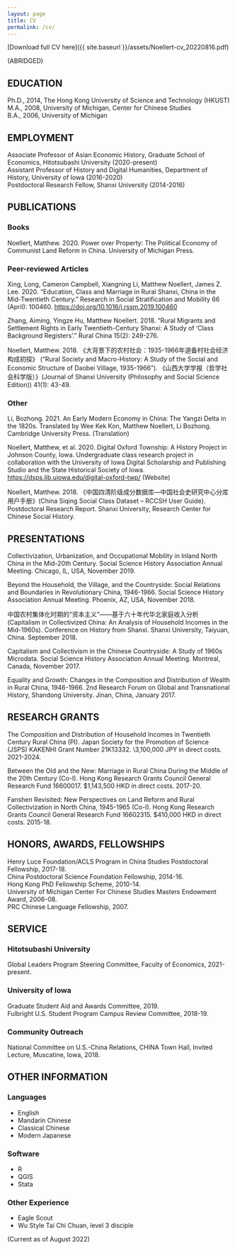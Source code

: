 ```yaml
---
layout: page
title: CV
permalink: /cv/
---
```


[Download full CV here]({{ site.baseurl }}/assets/Noellert-cv_20220816.pdf)

(ABRIDGED)

## EDUCATION

Ph.D., 2014, The Hong Kong University of Science and Technology (HKUST)  
M.A., 2008, University of Michigan, Center for Chinese Studies  
B.A., 2006, University of Michigan  

## EMPLOYMENT

Associate Professor of Asian Economic History, Graduate School of Economics, Hitotsubashi University (2020-present)  
Assistant Professor of History and Digital Humanities, Department of History, University of Iowa (2016-2020)  
Postdoctoral Research Fellow, Shanxi University (2014-2016)

## PUBLICATIONS
### Books
Noellert, Matthew. 2020. Power over Property: The Political Economy of Communist Land Reform in China. University of Michigan Press.

### Peer-reviewed Articles
Xing, Long, Cameron Campbell, Xiangning Li, Matthew Noellert, James Z. Lee. 2020. “Education, Class and Marriage in Rural Shanxi, China in the Mid-Twentieth Century.” Research in Social Stratification and Mobility 66 (April): 100460. https://doi.org/10.1016/j.rssm.2019.100460  

Zhang, Aiming, Yingze Hu, Matthew Noellert. 2018. “Rural Migrants and Settlement Rights in Early Twentieth-Century Shanxi: A Study of ‘Class Background Registers’.” Rural China 15(2): 249-276.  

Noellert, Matthew. 2018. 《大背景下的农村社会：1935-1966年道备村社会经济构成初探》 (“Rural Society and Macro-History: A Study of the Social and Economic Structure of Daobei Village, 1935-1966”). 《山西大学学报（哲学社会科学版）》(Journal of Shanxi University (Philosophy and Social Science Edition)) 41(1): 43-49.  

### Other
Li, Bozhong. 2021. An Early Modern Economy in China: The Yangzi Delta in the 1820s. Translated by Wee Kek Kon, Matthew Noellert, Li Bozhong. Cambridge University Press. (Translation)

Noellert, Matthew, et al. 2020. Digital Oxford Township: A History Project in Johnson County, Iowa. Undergraduate class research project in collaboration with the University of Iowa Digital Scholarship and Publishing Studio and the State Historical Society of Iowa. https://dsps.lib.uiowa.edu/digital-oxford-twp/ (Website)

Noellert, Matthew. 2018. 《中国四清阶级成分数据库—中国社会史研究中心分库用户手册》(China Siqing Social Class Dataset – RCCSH User Guide). Postdoctoral Research Report. Shanxi University, Research Center for Chinese Social History.

## PRESENTATIONS
Collectivization, Urbanization, and Occupational Mobility in Inland North China in the Mid-20th Century. Social Science History Association Annual Meeting. Chicago, IL, USA, November 2019.

Beyond the Household, the Village, and the Countryside: Social Relations and Boundaries in Revolutionary China, 1946-1966. Social Science History Association Annual Meeting. Phoenix, AZ, USA, November 2018.

中国农村集体化时期的“资本主义”——基于六十年代华北家庭收入分析 (Capitalism in Collectivized China: An Analysis of Household Incomes in the Mid-1960s). Conference on History from Shanxi. Shanxi University, Taiyuan, China. September 2018.

Capitalism and Collectivism in the Chinese Countryside: A Study of 1960s Microdata. Social Science History Association Annual Meeting. Montreal, Canada, November 2017.

Equality and Growth: Changes in the Composition and Distribution of Wealth in Rural China, 1946-1966. 2nd Research Forum on Global and Transnational History, Shandong University. Jinan, China, January 2017.

## RESEARCH GRANTS
The Composition and Distribution of Household Incomes in Twentieth Century Rural China (PI). Japan Society for the Promotion of Science (JSPS) KAKENHI Grant Number 21K13332. \3,100,000 JPY in direct costs. 2021-2024.

Between the Old and the New: Marriage in Rural China During the Middle of the 20th Century (Co-I). Hong Kong Research Grants Council General Research Fund 16600017. $1,143,500 HKD in direct costs. 2017-20.

Fanshen Revisited: New Perspectives on Land Reform and Rural Collectivization in North China, 1945-1965 (Co-I). Hong Kong Research Grants Council General Research Fund 16602315. $410,000 HKD in direct costs. 2015-18.

## HONORS, AWARDS, FELLOWSHIPS
Henry Luce Foundation/ACLS Program in China Studies Postdoctoral Fellowship, 2017-18.  
China Postdoctoral Science Foundation Fellowship, 2014-16.  
Hong Kong PhD Fellowship Scheme, 2010-14.  
University of Michigan Center For Chinese Studies Masters Endowment Award, 2006-08.  
PRC Chinese Language Fellowship, 2007.

## SERVICE
### Hitotsubashi University
Global Leaders Program Steering Committee, Faculty of Economics, 2021-present.

### University of Iowa
Graduate Student Aid and Awards Committee, 2019.  
Fulbright U.S. Student Program Campus Review Committee, 2018-19.

### Community Outreach
National Committee on U.S.-China Relations, CHINA Town Hall, Invited Lecture, Muscatine, Iowa, 2018.

## OTHER INFORMATION

### Languages

- English
- Mandarin Chinese
- Classical Chinese
- Modern Japanese

### Software  

- R
- QGIS
- Stata

### Other Experience

- Eagle Scout
- Wu Style Tai Chi Chuan, level 3 disciple

(Current as of August 2022)
